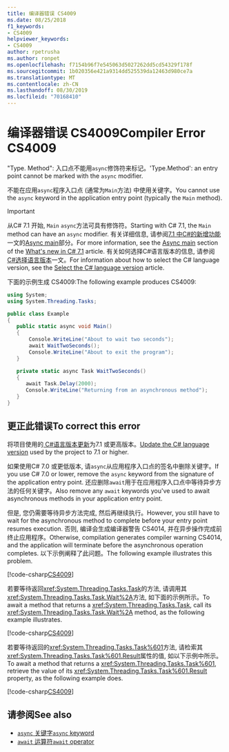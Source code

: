 ```yaml
---
title: 编译器错误 CS4009
ms.date: 08/25/2018
f1_keywords:
- CS4009
helpviewer_keywords:
- CS4009
author: rpetrusha
ms.author: ronpet
ms.openlocfilehash: f7154b96f7e545063d5027262dd5cd54329f178f
ms.sourcegitcommit: 1b020356e421a9314dd525539da12463d980ce7a
ms.translationtype: MT
ms.contentlocale: zh-CN
ms.lasthandoff: 08/30/2019
ms.locfileid: "70168410"
---
```

# <a name="compiler-error-cs4009"></a><span data-ttu-id="d3477-102">编译器错误 CS4009</span><span class="sxs-lookup"><span data-stu-id="d3477-102">Compiler Error CS4009</span></span>

<span data-ttu-id="d3477-103">"Type. Method": 入口点不能用`async`修饰符来标记。</span><span class="sxs-lookup"><span data-stu-id="d3477-103">'Type.Method': an entry point cannot be marked with the `async` modifier.</span></span>

<span data-ttu-id="d3477-104">不能在应用`async`程序入口点 (通常为`Main`方法) 中使用关键字。</span><span class="sxs-lookup"><span data-stu-id="d3477-104">You cannot use the `async` keyword in the application entry point (typically the `Main` method).</span></span>  

> [!IMPORTANT]
> <span data-ttu-id="d3477-105">从C# 7.1 开始, `Main` `async`方法可具有修饰符。</span><span class="sxs-lookup"><span data-stu-id="d3477-105">Starting with C# 7.1, the `Main` method can have an `async` modifier.</span></span> <span data-ttu-id="d3477-106">有关详细信息, 请参阅[7.1 中C#的新增功能](../whats-new/csharp-7-1.md)一文的[Async main](../whats-new/csharp-7-1.md#async-main)部分。</span><span class="sxs-lookup"><span data-stu-id="d3477-106">For more information, see the [Async main](../whats-new/csharp-7-1.md#async-main) section of the [What's new in C# 7.1](../whats-new/csharp-7-1.md) article.</span></span> <span data-ttu-id="d3477-107">有关如何选择C#语言版本的信息, 请参阅[ C#选择语言版本](../language-reference/configure-language-version.md)一文。</span><span class="sxs-lookup"><span data-stu-id="d3477-107">For information about how to select the C# language version, see the [Select the C# language version](../language-reference/configure-language-version.md) article.</span></span>

<span data-ttu-id="d3477-108">下面的示例生成 CS4009:</span><span class="sxs-lookup"><span data-stu-id="d3477-108">The following example produces CS4009:</span></span>

```csharp
using System;
using System.Threading.Tasks;

public class Example
{
   public static async void Main()
   {
       Console.WriteLine("About to wait two seconds");
       await WaitTwoSeconds();
       Console.WriteLine("About to exit the program");
   }

   private static async Task WaitTwoSeconds()
   {
      await Task.Delay(2000);
      Console.WriteLine("Returning from an asynchronous method");
   } 
}
```

## <a name="to-correct-this-error"></a><span data-ttu-id="d3477-109">更正此错误</span><span class="sxs-lookup"><span data-stu-id="d3477-109">To correct this error</span></span>

<span data-ttu-id="d3477-110">将项目使用的[ C#语言版本更新](../language-reference/configure-language-version.md)为7.1 或更高版本。</span><span class="sxs-lookup"><span data-stu-id="d3477-110">[Update the C# language version](../language-reference/configure-language-version.md) used by the project to 7.1 or higher.</span></span>

<span data-ttu-id="d3477-111">如果使用C# 7.0 或更低版本, 请`async`从应用程序入口点的签名中删除关键字。</span><span class="sxs-lookup"><span data-stu-id="d3477-111">If you use C# 7.0 or lower, remove the `async` keyword from the signature of the application entry point.</span></span>  <span data-ttu-id="d3477-112">还应删除`await`用于在应用程序入口点中等待异步方法的任何关键字。</span><span class="sxs-lookup"><span data-stu-id="d3477-112">Also remove any `await` keywords you've used to await asynchronous methods in your application entry point.</span></span> 

<span data-ttu-id="d3477-113">但是, 您仍需要等待异步方法完成, 然后再继续执行。</span><span class="sxs-lookup"><span data-stu-id="d3477-113">However, you still have to wait for the asynchronous method to complete before your entry point resumes execution.</span></span> <span data-ttu-id="d3477-114">否则, 编译会生成编译器警告 CS4014, 并在异步操作完成前终止应用程序。</span><span class="sxs-lookup"><span data-stu-id="d3477-114">Otherwise, compilation generates compiler warning CS4014, and the application will terminate before the asynchronous operation completes.</span></span> <span data-ttu-id="d3477-115">以下示例阐释了此问题。</span><span class="sxs-lookup"><span data-stu-id="d3477-115">The following example illustrates this problem.</span></span>

[!code-csharp[CS4009](../../../samples/snippets/csharp/misc/cs4009-1.cs)]

<span data-ttu-id="d3477-116">若要等待返回<xref:System.Threading.Tasks.Task>的方法, 请调用其<xref:System.Threading.Tasks.Task.Wait%2A>方法, 如下面的示例所示。</span><span class="sxs-lookup"><span data-stu-id="d3477-116">To await a method that returns a <xref:System.Threading.Tasks.Task>, call its <xref:System.Threading.Tasks.Task.Wait%2A> method, as the following example illustrates.</span></span>

[!code-csharp[CS4009](../../../samples/snippets/csharp/misc/cs4009-2.cs)]

<span data-ttu-id="d3477-117">若要等待返回的<xref:System.Threading.Tasks.Task%601>方法, 请检索其<xref:System.Threading.Tasks.Task%601.Result>属性的值, 如以下示例中所示。</span><span class="sxs-lookup"><span data-stu-id="d3477-117">To await a method that returns a <xref:System.Threading.Tasks.Task%601>, retrieve the value of its <xref:System.Threading.Tasks.Task%601.Result> property, as the following example does.</span></span>

[!code-csharp[CS4009](../../../samples/snippets/csharp/misc/cs4009-3.cs)]

## <a name="see-also"></a><span data-ttu-id="d3477-118">请参阅</span><span class="sxs-lookup"><span data-stu-id="d3477-118">See also</span></span>

- [<span data-ttu-id="d3477-119">`async` 关键字</span><span class="sxs-lookup"><span data-stu-id="d3477-119">`async` keyword</span></span>](../language-reference/keywords/async.md)
- [<span data-ttu-id="d3477-120">`await` 运算符</span><span class="sxs-lookup"><span data-stu-id="d3477-120">`await` operator</span></span>](../language-reference/operators/await.md)
